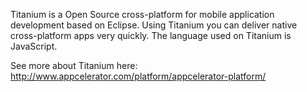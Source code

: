 Titanium is a Open Source cross-platform for mobile application development based on Eclipse. 
Using Titanium you can deliver native cross-platform apps very quickly.
The language used on Titanium is JavaScript.

See more about Titanium here: http://www.appcelerator.com/platform/appcelerator-platform/

